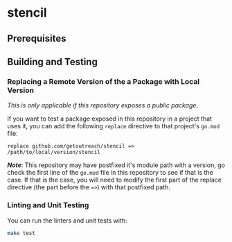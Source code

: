 # stencil

<!-- <<Stencil::Block(customGeneralInformation)>> -->

<!-- <</Stencil::Block>> -->

## Prerequisites

<!-- <<Stencil::Block(customPrerequisites)>> -->

<!-- <</Stencil::Block>> -->

## Building and Testing

<!-- <<Stencil::Block(customBuildingAndTesting)>> -->

<!-- <</Stencil::Block>> -->

### Replacing a Remote Version of the a Package with Local Version

_This is only applicable if this repository exposes a public package_.

If you want to test a package exposed in this repository in a project that uses it, you can
add the following `replace` directive to that project's `go.mod` file:

```
replace github.com/getoutreach/stencil => /path/to/local/version/stencil
```

**_Note_**: This repository may have postfixed it's module path with a version, go check the first
line of the `go.mod` file in this repository to see if that is the case. If that is the case,
you will need to modify the first part of the replace directive (the part before the `=>`) with
that postfixed path.

### Linting and Unit Testing

You can run the linters and unit tests with:

```bash
make test
```
